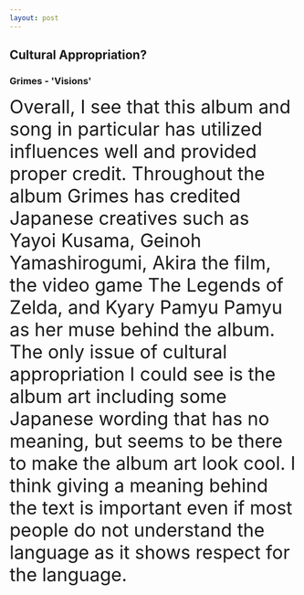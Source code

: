 ```yaml
---
layout: post
---
```


## Cultural Appropriation?
### Grimes - 'Visions'

<font size="6">
Overall, I see that this album and song in particular has utilized influences well and provided proper credit. Throughout the album Grimes has credited Japanese creatives such as Yayoi Kusama, Geinoh Yamashirogumi, Akira the film, the video game The Legends of Zelda, and Kyary Pamyu Pamyu as her muse behind the album. The only issue of cultural appropriation I could see is the album art including some Japanese wording that has no meaning, but seems to be there to make the album art look cool. I think giving a meaning behind the text is important even if most people do not understand the language as it shows respect for the language.
</font>

 